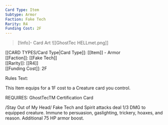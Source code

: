 ```yaml
---
Card Type: Item
Subtype: Armor
Faction: Fake Tech
Rarity: R4
Funding Cost: 2F
---
```

> [!info]- Card Art
> ![[GhostTec HELLmet.png]]

[[CARD TYPES/Card Type|Card Type]]: [[Item]] - Armor  
[[Faction]]: [[Fake Tech]]  
[[Rarity]]: [[R4]]  
[[Funding Cost]]: 2F  

Rules Text:  

This Item equips for a 1F cost to a Creature card you control.  

REQUIRES: GhostTecTM Certification Card  

/Stay Out of My Head/ Fake Tech and Spirit attacks deal 1/3 DMG to equipped creature. 
Immune to persuasion, gaslighting, trickery, hoaxes, and reason. 
Additional 75 HP armor boost.  
